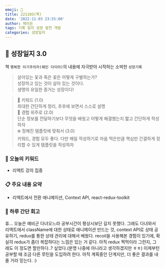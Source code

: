 ```yaml
---
emoji: 🌱
title: 221103(목)
date: '2022-11-03 23:55:00'
author: 제이든
tags: 기록 일지 성장 발전 개발
categories: 성장일지
---
```


## 🎄 성장일지 3.0

책 `행복한 이기주의자(웨인 다이어)`의 내용에 자극받아 시작하는 소박한 `성장기록`

> 살아있는 꽃과 죽은 꽃은 어떻게 구별하는가?<br/>
> 성장하고 있는 것이 살아 있는 것이다.<br/>
> 생명의 유일한 증거는 성장이다!

> 🌳 키워드 (1.0)<br/>
> 최대한 간단하게 정리, 추후에 보면서 스스로 설명<br/>
> 🍉 경험 위주로 (2.0)<br/>
> 단순 정보를 전달하기보다 무엇을 배웠고 어떻게 해결했는지 짧고 간단하게 작성하자<br/>
> ❄️ 정해진 템플릿에 맞춰서 (3.0)<br/>
> 키워드, 경험 모두 좋다. 다만 매일 작성하기로 마음 먹은만큼 핵심만 간결하게 정리할 수 있게 템플릿을 작성하자

### 🔑 오늘의 키워드

- 리액트 강의 집중

### 📋 주요 내용 요약

- 리액트에서 전환 애니메이션, Context API, react-redux-toolkit

### 📝 하루 간단 회고

휴... 오늘은 예비군 다녀오느라 공부시간이 평상시보단 길지 못했다. 그래도 다녀와서 리액트에서 className에 대한 상태로 애니메이션 만드는 것, context API로 상태 공유하기, redux를 통한 상태 관리에 대해서 배웠다. recoil을 사용해본 경험이 있기에, 확실히 redux가 좀더 복잡하다는 느낌은 있는 거 같다. 아직 redux 찍먹이라 그런지, 그래도 이 정도면 할만하다..? 싶었다.(분명 나중에 아니라고 생각하겠지만 ㅎㅎ) 이제부턴 공부할 때 조금 다른 루틴을 도입하려 한다. 아직 계획중인 단계지만, 더 좋은 결과를 내줄 거라 믿는다. :)<br/>

```toc

```
